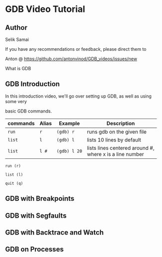 # GDB Video Tutorial

Author
------
Selik Samai

If you have any recommendations or feedback, please direct them to

Anton @ https://github.com/antonvinod/GDB_videos/issues/new

What is GDB


GDB Introduction
----------------
In this introduction video, we'll go over setting up GDB, as well as using some very

basic GDB commands.

| commands   | Alias  | Example       | Description                                                |
|------------|--------|---------------|------------------------------------------------------------|
| `run`      | `r`    | `(gdb) r`     | runs gdb on the given file                                 |
| `list`     | `l`    | `(gdb) l`     | lists 10 lines by default                                  |
| `list`     | `l #`  | `(gdb) l 20`  | lists lines centered around #,<br>where x is a line number |


`run (r)`

`list (l)`

`quit (q)`



GDB with Breakpoints
--------------------

GDB with Segfaults
------------------

GDB with Backtrace and Watch
----------------------------

GDB on Processes
----------------

